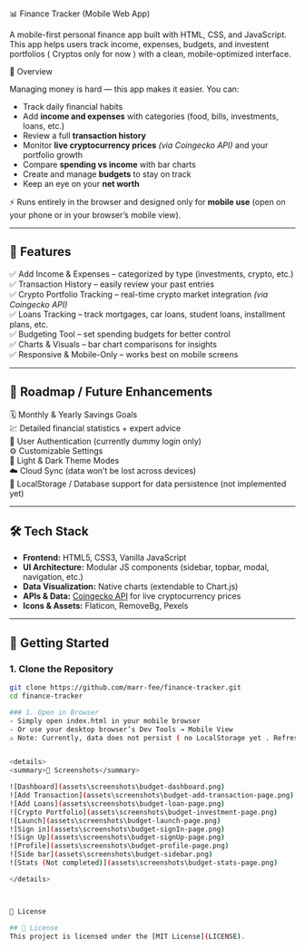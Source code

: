 📊 Finance Tracker (Mobile Web App)

A mobile-first personal finance app built with HTML, CSS, and JavaScript.
This app helps users track income, expenses, budgets, and investent portfolios ( Cryptos only for now ) with a clean, mobile-optimized interface.

🌟 Overview

Managing money is hard — this app makes it easier.
You can:

- Track daily financial habits
- Add **income and expenses** with categories (food, bills, investments, loans, etc.)
- Review a full **transaction history**
- Monitor **live cryptocurrency prices** _(via Coingecko API)_ and your portfolio growth
- Compare **spending vs income** with bar charts
- Create and manage **budgets** to stay on track
- Keep an eye on your **net worth**

⚡️ Runs entirely in the browser and designed only for **mobile use** (open on your phone or in your browser’s mobile view).

---

## 🚀 Features

✅ Add Income & Expenses – categorized by type (investments, crypto, etc.)  
✅ Transaction History – easily review your past entries  
✅ Crypto Portfolio Tracking – real-time crypto market integration _(via Coingecko API)_  
✅ Loans Tracking – track mortgages, car loans, student loans, installment plans, etc.  
✅ Budgeting Tool – set spending budgets for better control  
✅ Charts & Visuals – bar chart comparisons for insights  
✅ Responsive & Mobile-Only – works best on mobile screens

---

## 🔮 Roadmap / Future Enhancements

🗓 Monthly & Yearly Savings Goals  
💹 Detailed financial statistics + expert advice  
🔐 User Authentication (currently dummy login only)  
⚙️ Customizable Settings  
🌙 Light & Dark Theme Modes  
☁️ Cloud Sync (data won’t be lost across devices)  
💾 LocalStorage / Database support for data persistence (not implemented yet)

---

## 🛠 Tech Stack

- **Frontend:** HTML5, CSS3, Vanilla JavaScript
- **UI Architecture:** Modular JS components (sidebar, topbar, modal, navigation, etc.)
- **Data Visualization:** Native charts (extendable to Chart.js)
- **APIs & Data:** [Coingecko API](https://www.coingecko.com/en/api) for live cryptocurrency prices
- **Icons & Assets:** Flaticon, RemoveBg, Pexels

---

## 📲 Getting Started

### 1. Clone the Repository

```bash
git clone https://github.com/marr-fee/finance-tracker.git
cd finance-tracker

### 1. Open in Browser
- Simply open index.html in your mobile browser
- Or use your desktop browser’s Dev Tools → Mobile View
⚠️ Note: Currently, data does not persist ( no LocalStorage yet . Refreshing will reset your entries. )


<details>
<summary>📸 Screenshots</summary>

![Dashboard](assets\screenshots\budget-dashboard.png)
![Add Transaction](assets\screenshots\budget-add-transaction-page.png)
![Add Loans](assets\screenshots\budget-loan-page.png)
![Crypto Portfolio](assets\screenshots\budget-investment-page.png)
![Launch](assets\screenshots\budget-launch-page.png)
![Sign in](assets\screenshots\budget-signIn-page.png)
![Sign Up](assets\screenshots\budget-signUp-page.png)
![Profile](assets\screenshots\budget-profile-page.png)
![Side bar](assets\screenshots\budget-sidebar.png)
![Stats (Not completed)](assets\screenshots\budget-stats-page.png)

</details>



📜 License

## 📜 License
This project is licensed under the [MIT License](LICENSE).

```
